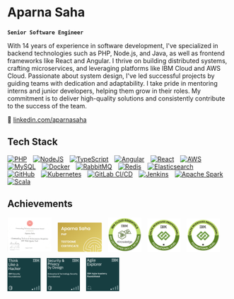 # Aparna Saha

**`Senior Software Engineer`**

With 14 years of experience in software development, I've specialized in backend technologies such as PHP, Node.js, and Java, as well as frontend frameworks like React and Angular. I thrive on building distributed systems, crafting microservices, and leveraging platforms like IBM Cloud and AWS Cloud. Passionate about system design, I've led successful projects by guiding teams with dedication and adaptability. I take pride in mentoring interns and junior developers, helping them grow in their roles. My commitment is to deliver high-quality solutions and consistently contribute to the success of the team.

🔗 [linkedin.com/aparnasaha](https://www.linkedin.com/in/aparnasaha/) 

## Tech Stack

<p align="left">
  <a href="https://www.php.net/" target="_blank" rel="noreferrer"><img alt="PHP" width="30px" style="padding-right:10px;" src="https://cdn.jsdelivr.net/gh/devicons/devicon/icons/php/php-original.svg" /></a>
  <a href="https://nodejs.org/" target="_blank" rel="noreferrer"><img alt="NodeJS" width="30px" style="padding-right:10px;" src="https://cdn.jsdelivr.net/gh/devicons/devicon/icons/nodejs/nodejs-original.svg" /></a>
  <a href="https://www.typescriptlang.org/" target="_blank" rel="noreferrer"><img alt="TypeScript" width="30px" style="padding-right:10px;" src="https://cdn.jsdelivr.net/gh/devicons/devicon/icons/typescript/typescript-plain.svg" /></a>
  <a href="https://angular.io/" target="_blank" rel="noreferrer"><img alt="Angular" width="30px" style="padding-right:10px;" src="https://cdn.jsdelivr.net/gh/devicons/devicon/icons/angularjs/angularjs-plain.svg" /></a>
  <a href="https://reactjs.org/" target="_blank" rel="noreferrer"><img alt="React" width="30px" style="padding-right:10px;" src="https://cdn.jsdelivr.net/gh/devicons/devicon/icons/react/react-original.svg" /></a>
  <a href="https://aws.amazon.com/" target="_blank" rel="noreferrer"><img alt="AWS" width="30px" style="padding-right:10px;" src="https://cdn.jsdelivr.net/gh/devicons/devicon/icons/amazonwebservices/amazonwebservices-original-wordmark.svg" /></a>
  <a href="https://www.mysql.com/" target="_blank" rel="noreferrer"><img alt="MySQL" width="30px" style="padding-right:10px;" src="https://cdn.jsdelivr.net/gh/devicons/devicon/icons/mysql/mysql-original.svg" /></a>
  <a href="https://www.docker.com/" target="_blank" rel="noreferrer"><img alt="Docker" width="30px" style="padding-right:10px;" src="https://cdn.jsdelivr.net/gh/devicons/devicon/icons/docker/docker-original.svg" /></a>
  <a href="https://www.rabbitmq.com/" target="_blank" rel="noreferrer"><img alt="RabbitMQ" width="30px" style="padding-right:10px;" src="https://cdn.jsdelivr.net/gh/devicons/devicon/icons/rabbitmq/rabbitmq-original.svg" /></a>
  <a href="https://redis.io/" target="_blank" rel="noreferrer"><img alt="Redis" width="30px" style="padding-right:10px;" src="https://cdn.jsdelivr.net/gh/devicons/devicon/icons/redis/redis-original.svg" /></a>
  <a href="https://www.elastic.co/" target="_blank" rel="noreferrer"><img alt="Elasticsearch" width="30px" style="padding-right:10px;" src="https://cdn.jsdelivr.net/gh/devicons/devicon/icons/elasticsearch/elasticsearch-original.svg" /></a>
  <a href="https://github.com/" target="_blank" rel="noreferrer"><img alt="GitHub" width="30px" style="padding-right:10px;" src="https://cdn.jsdelivr.net/gh/devicons/devicon/icons/github/github-original.svg" /></a>
  <a href="https://kubernetes.io/" target="_blank" rel="noreferrer"><img alt="Kubernetes" width="30px" style="padding-right:10px;" src="https://cdn.jsdelivr.net/gh/devicons/devicon/icons/kubernetes/kubernetes-plain.svg" /></a>
  <a href="https://about.gitlab.com/stages-devops-lifecycle/continuous-integration/" target="_blank" rel="noreferrer"><img alt="GitLab CI/CD" width="30px" style="padding-right:10px;" src="https://cdn.jsdelivr.net/gh/devicons/devicon/icons/gitlab/gitlab-original.svg" /></a>
  <a href="https://www.jenkins.io/" target="_blank" rel="noreferrer"><img alt="Jenkins" width="30px" style="padding-right:10px;" src="https://cdn.jsdelivr.net/gh/devicons/devicon/icons/jenkins/jenkins-original.svg" /></a>
  <a href="https://spark.apache.org/" target="_blank" rel="noreferrer"><img alt="Apache Spark" width="30px" style="padding-right:10px;" src="https://cdn.jsdelivr.net/gh/devicons/devicon/icons/apache/apache-original.svg" /></a>
  <a href="https://www.scala-lang.org/" target="_blank" rel="noreferrer"><img alt="Scala" width="30px" style="padding-right:10px;" src="https://cdn.jsdelivr.net/gh/devicons/devicon/icons/scala/scala-original.svg" /></a>
</p>

## Achievements

<p align="left">
  <img width="100" style="padding:0 10px 10px 0;" src="image.png" />
  <img width="100" style="padding:0 10px 10px 0;" src="image (7).png" />
  <img width="75" style="padding:0 10px 10px 0;" src="image (3).png" />
  <img width="75" style="padding:0 10px 10px 0;" src="image (4).png" />
  <img width="75" style="padding:0 10px 10px 0;" src="image (5).png" />
  <img width="75" style="padding:0 10px 10px 0;" src="image (1).png" />
  <img width="75" style="padding:0 10px 10px 0;" src="image (2).png" />
  <img width="75" style="padding:0 10px 10px 0;" src="image (6).png" />
  
</p>
